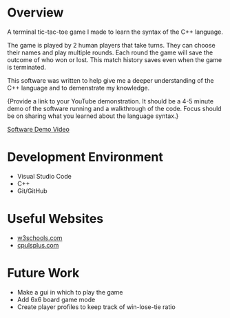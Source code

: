 # Overview

A terminal tic-tac-toe game I made to learn the syntax of the C++ language.

The game is played by 2 human players that take turns. They can choose their names and play multiple rounds. Each round the game will save the outcome of who won or lost. This match history saves even when the game is terminated. 

This software was written to help give me a deeper understanding of the C++ language and to demenstrate my knowledge. 

{Provide a link to your YouTube demonstration.  It should be a 4-5 minute demo of the software running and a walkthrough of the code.  Focus should be on sharing what you learned about the language syntax.}

[Software Demo Video](http://youtube.link.goes.here)

# Development Environment

* Visual Studio Code
* C++
* Git/GitHub

# Useful Websites

* [w3schools.com](https://www.w3schools.com/cpp/default.asp)
* [cpulsplus.com](http://www.cplusplus.com/)

# Future Work


* Make a gui in which to play the game
* Add 6x6 board game mode
* Create player profiles to keep track of win-lose-tie ratio